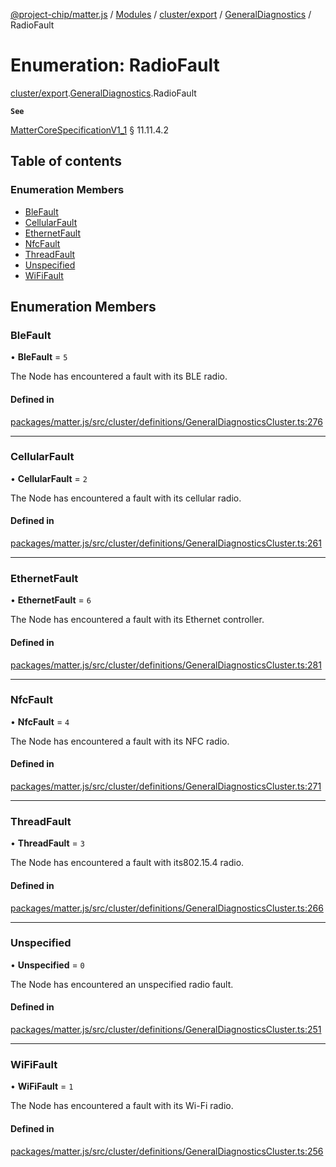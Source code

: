 [@project-chip/matter.js](../README.md) / [Modules](../modules.md) / [cluster/export](../modules/cluster_export.md) / [GeneralDiagnostics](../modules/cluster_export.GeneralDiagnostics.md) / RadioFault

# Enumeration: RadioFault

[cluster/export](../modules/cluster_export.md).[GeneralDiagnostics](../modules/cluster_export.GeneralDiagnostics.md).RadioFault

**`See`**

[MatterCoreSpecificationV1_1](../interfaces/spec_export.MatterCoreSpecificationV1_1.md) § 11.11.4.2

## Table of contents

### Enumeration Members

- [BleFault](cluster_export.GeneralDiagnostics.RadioFault.md#blefault)
- [CellularFault](cluster_export.GeneralDiagnostics.RadioFault.md#cellularfault)
- [EthernetFault](cluster_export.GeneralDiagnostics.RadioFault.md#ethernetfault)
- [NfcFault](cluster_export.GeneralDiagnostics.RadioFault.md#nfcfault)
- [ThreadFault](cluster_export.GeneralDiagnostics.RadioFault.md#threadfault)
- [Unspecified](cluster_export.GeneralDiagnostics.RadioFault.md#unspecified)
- [WiFiFault](cluster_export.GeneralDiagnostics.RadioFault.md#wififault)

## Enumeration Members

### BleFault

• **BleFault** = ``5``

The Node has encountered a fault with its BLE radio.

#### Defined in

[packages/matter.js/src/cluster/definitions/GeneralDiagnosticsCluster.ts:276](https://github.com/project-chip/matter.js/blob/3adaded6/packages/matter.js/src/cluster/definitions/GeneralDiagnosticsCluster.ts#L276)

___

### CellularFault

• **CellularFault** = ``2``

The Node has encountered a fault with its cellular radio.

#### Defined in

[packages/matter.js/src/cluster/definitions/GeneralDiagnosticsCluster.ts:261](https://github.com/project-chip/matter.js/blob/3adaded6/packages/matter.js/src/cluster/definitions/GeneralDiagnosticsCluster.ts#L261)

___

### EthernetFault

• **EthernetFault** = ``6``

The Node has encountered a fault with its Ethernet controller.

#### Defined in

[packages/matter.js/src/cluster/definitions/GeneralDiagnosticsCluster.ts:281](https://github.com/project-chip/matter.js/blob/3adaded6/packages/matter.js/src/cluster/definitions/GeneralDiagnosticsCluster.ts#L281)

___

### NfcFault

• **NfcFault** = ``4``

The Node has encountered a fault with its NFC radio.

#### Defined in

[packages/matter.js/src/cluster/definitions/GeneralDiagnosticsCluster.ts:271](https://github.com/project-chip/matter.js/blob/3adaded6/packages/matter.js/src/cluster/definitions/GeneralDiagnosticsCluster.ts#L271)

___

### ThreadFault

• **ThreadFault** = ``3``

The Node has encountered a fault with its802.15.4 radio.

#### Defined in

[packages/matter.js/src/cluster/definitions/GeneralDiagnosticsCluster.ts:266](https://github.com/project-chip/matter.js/blob/3adaded6/packages/matter.js/src/cluster/definitions/GeneralDiagnosticsCluster.ts#L266)

___

### Unspecified

• **Unspecified** = ``0``

The Node has encountered an unspecified radio fault.

#### Defined in

[packages/matter.js/src/cluster/definitions/GeneralDiagnosticsCluster.ts:251](https://github.com/project-chip/matter.js/blob/3adaded6/packages/matter.js/src/cluster/definitions/GeneralDiagnosticsCluster.ts#L251)

___

### WiFiFault

• **WiFiFault** = ``1``

The Node has encountered a fault with its Wi-Fi radio.

#### Defined in

[packages/matter.js/src/cluster/definitions/GeneralDiagnosticsCluster.ts:256](https://github.com/project-chip/matter.js/blob/3adaded6/packages/matter.js/src/cluster/definitions/GeneralDiagnosticsCluster.ts#L256)
